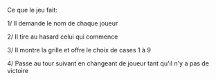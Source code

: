 Ce que le jeu fait:

1/ Il demande le nom de chaque joueur

2/ Il tire au hasard celui qui commence

3/ Il montre la grille et offre le choix de cases 1 à 9

4/ Passe au tour suivant en changeant de joueur tant qu'il n'y a pas de victoire